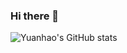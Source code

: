 ### Hi there 👋
![Yuanhao's GitHub stats](https://github-readme-stats.vercel.app/api?username=yuanhaowang1213&show_icons=true&theme=dracula&count_private=true)
<!--

Here are some ideas to get you started:

- 🔭 I’m currently working on Diffusion models and Neural rendering
- 📫 How to reach me: yuanhao.wang@kaust.edu.sa  
-->
